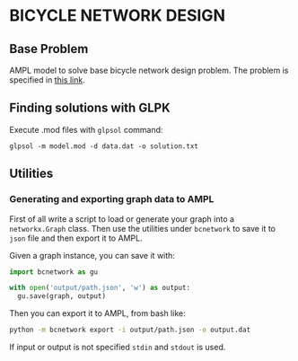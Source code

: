 BICYCLE NETWORK DESIGN
======================

## Base Problem

AMPL model to solve base bicycle network design problem. The problem is specified in [this link](https://duckduckgo.com/?q=bicycle+network+design+model+and+solution).

## Finding solutions with GLPK

Execute .mod files with `glpsol` command:

```
glpsol -m model.mod -d data.dat -o solution.txt
```

## Utilities

### Generating and exporting graph data to AMPL

First of all write a script to load or generate your graph into a `networkx.Graph` class. Then use the utilities under `bcnetwork` to save it to `json` file and then export it to AMPL.

Given a graph instance, you can save it with:
```python
import bcnetwork as gu

with open('output/path.json', 'w') as output:
  gu.save(graph, output)
```

Then you can export it to AMPL, from bash like:
```bash
python -m bcnetwork export -i output/path.json -o output.dat
```

If input or output is not specified `stdin` and `stdout` is used.
